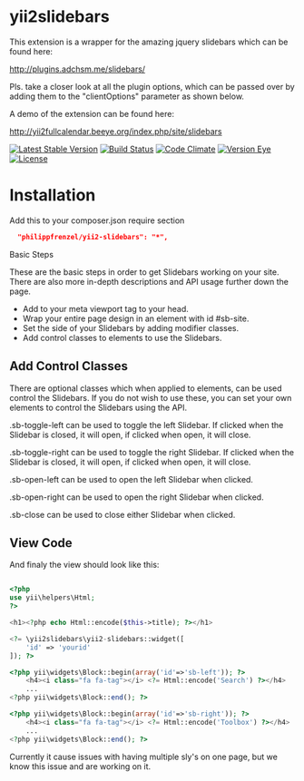 yii2slidebars
=======

This extension is a wrapper for the amazing jquery slidebars which can be found here:

http://plugins.adchsm.me/slidebars/

Pls. take a closer look at all the plugin options, which can be passed over by adding them to
the "clientOptions" parameter as shown below.

A demo of the extension can be found here:

http://yii2fullcalendar.beeye.org/index.php/site/slidebars

[![Latest Stable Version](https://poser.pugx.org/philippfrenzel/yii2-slidebars/v/stable.svg)](https://packagist.org/packages/philippfrenzel/yii2-slidebars)
[![Build Status](https://travis-ci.org/philippfrenzel/yii2slidebars.svg?branch=master)](https://travis-ci.org/philippfrenzel/yii2-slidebars)
[![Code Climate](https://codeclimate.com/github/philippfrenzel/yii2-slidebars.png)](https://codeclimate.com/github/philippfrenzel/yii2-slidebars)
[![Version Eye](https://www.versioneye.com/php/philippfrenzel:yii2-slidebars/badge.svg)](https://www.versioneye.com/php/philippfrenzel:yii2-slidebars)
[![License](https://poser.pugx.org/philippfrenzel/yii2-slidebars/license.svg)](https://packagist.org/packages/philippfrenzel/yii2-slidebars)

Installation
============

Add this to your composer.json require section

```json
  "philippfrenzel/yii2-slidebars": "*",
```

Basic Steps

These are the basic steps in order to get Slidebars working on your site. There are also more in-depth descriptions and API usage further down the page.

 + Add to your meta viewport tag to your head.
 + Wrap your entire page design in an element with id #sb-site.
 + Set the side of your Slidebars by adding modifier classes.
 + Add control classes to elements to use the Slidebars.

## Add Control Classes
There are optional classes which when applied to elements, can be used control the Slidebars. If you do not wish to use these, you can set your own elements to control the Slidebars using the API.

.sb-toggle-left can be used to toggle the left Slidebar. If clicked when the Slidebar is closed, it will open, if clicked when open, it will close.

.sb-toggle-right can be used to toggle the right Slidebar. If clicked when the Slidebar is closed, it will open, if clicked when open, it will close.

.sb-open-left can be used to open the left Slidebar when clicked.

.sb-open-right can be used to open the right Slidebar when clicked.

.sb-close can be used to close either Slidebar when clicked.

## View Code

And finaly the view should look like this:

```php

<?php
use yii\helpers\Html;
?>

<h1><?php echo Html::encode($this->title); ?></h1>

<?= \yii2slidebars\yii2-slidebars::widget([
    'id' => 'yourid'
]); ?>

<?php yii\widgets\Block::begin(array('id'=>'sb-left')); ?>
    <h4><i class="fa fa-tag"></i> <?= Html::encode('Search') ?></h4>
    ...
<?php yii\widgets\Block::end(); ?>

<?php yii\widgets\Block::begin(array('id'=>'sb-right')); ?>
    <h4><i class="fa fa-tag"></i> <?= Html::encode('Toolbox') ?></h4>
    ...
<?php yii\widgets\Block::end(); ?>

```

Currently it cause issues with having multiple sly's on one page, but we know this issue and are working on it.
